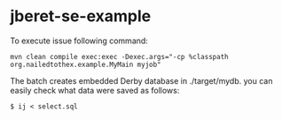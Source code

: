 jberet-se-example
=================

To execute issue following command:

    mvn clean compile exec:exec -Dexec.args="-cp %classpath org.nailedtothex.example.MyMain myjob"

The batch creates embedded Derby database in ./target/mydb. you can easily check what data were saved as follows:

    $ ij < select.sql